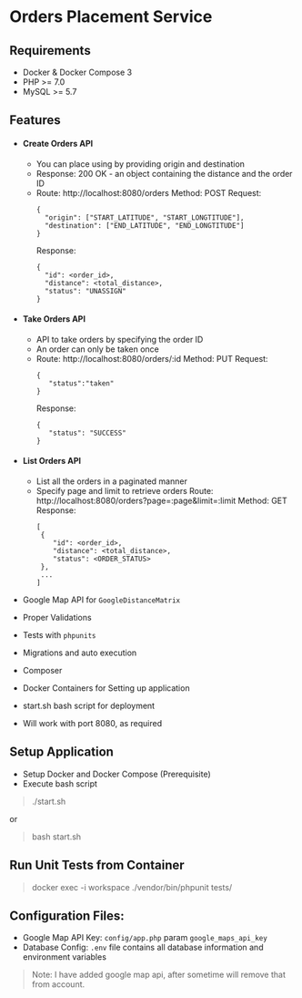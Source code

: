 # Orders Placement Service

## Requirements

- Docker & Docker Compose 3
- PHP >= 7.0
- MySQL >= 5.7


## Features

- #### Create Orders API
  - You can place using by providing origin and destination
  - Response: 200 OK - an object containing the distance and the order ID
  - Route: http://localhost:8080/orders
    Method: POST
    Request:
      ```
      {
        "origin": ["START_LATITUDE", "START_LONGTITUDE"],
        "destination": ["END_LATITUDE", "END_LONGTITUDE"]
      }
      ```
      Response:
      ```
      {
        "id": <order_id>,
        "distance": <total_distance>,
        "status": "UNASSIGN"
      }
      ```

- #### Take Orders API
  - API to take orders by specifying the order ID
  - An order can only be taken once
  - Route: http://localhost:8080/orders/:id
    Method: PUT
    Request:
    ```
    {
       "status":"taken"
    }
    ```
    Response:
    ```
    {
       "status": "SUCCESS"
    }
    ```
- #### List Orders API
  - List all the orders in a paginated manner
  - Specify page and limit to retrieve orders
    Route: http://localhost:8080/orders?page=:page&limit=:limit
    Method: GET
    Response:
    ```
    [
     {
        "id": <order_id>,
        "distance": <total_distance>,
        "status": <ORDER_STATUS>
     },
     ...
    ]
    ```
- Google Map API for `GoogleDistanceMatrix`
- Proper Validations
- Tests with `phpunits`
- Migrations and auto execution
- Composer
- Docker Containers for Setting up application
- start.sh bash script for deployment
- Will work with port 8080, as required


## Setup Application

- Setup Docker and Docker Compose (Prerequisite)
- Execute bash script

> ./start.sh

or 

> bash start.sh


## Run Unit Tests from Container

> docker exec -i workspace ./vendor/bin/phpunit tests/


## Configuration Files:

- Google Map API Key: `config/app.php` param `google_maps_api_key`
- Database Config: `.env` file contains all database information and environment variables

> Note: I have added google map api, after sometime will remove that from account.